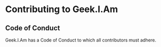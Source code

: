 # Contributing to Geek.I.Am

## Code of Conduct

Geek.I.Am has a Code of Conduct to which all contributors must adhere.
